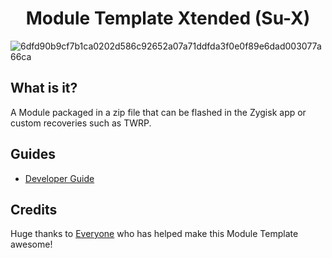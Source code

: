 <h1 align="center">Module Template Xtended (Su-X)</h1>

![6dfd90b9cf7b1ca0202d586c92652a07a71ddfda3f0e0f89e6dad003077a66ca](https://user-images.githubusercontent.com/62814971/131975276-93eafb0b-e68c-4838-8b49-78b944821985.jpg)

## What is it?

A Module packaged in a zip file that can be flashed in the Zygisk app or custom recoveries such as TWRP.

## Guides

- [Developer Guide](https://topjohnwu.github.io/Magisk/guides.html)

## Credits

Huge thanks to [Everyone](https://github.com/akirasupr/Su-Xtended/graphs/contributors) who has helped make this Module Template awesome!
